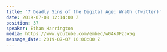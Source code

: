 ```yaml
---
title: '7 Deadly Sins of the Digital Age: Wrath (Twitter)'
date: 2019-07-08 12:14:00 Z
position: 37
speaker: Ethan Harrington
media: https://www.youtube.com/embed/w04kJFzJx5g
message_date: 2019-07-07 10:00:00 Z
---
```


